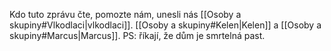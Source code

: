 Kdo tuto zprávu čte, pomozte nám, unesli nás [[Osoby a skupiny#Vlkodlaci|vlkodlaci]].
[[Osoby a skupiny#Kelen|Kelen]] a [[Osoby a skupiny#Marcus|Marcus]].
PS: říkají, že dům je smrtelná past.